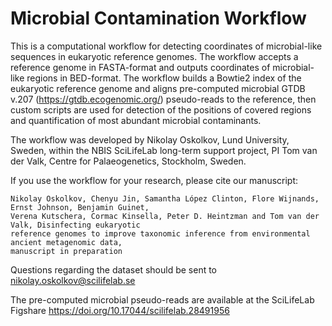# Microbial Contamination Workflow

This is a computational workflow for detecting coordinates of microbial-like sequences in eukaryotic reference genomes. The workflow accepts a reference genome in FASTA-format and outputs coordinates of microbial-like regions in BED-format. The workflow builds a Bowtie2 index of the eukaryotic reference genome and aligns pre-computed microbial GTDB v.207 (https://gtdb.ecogenomic.org/) pseudo-reads to the reference, then custom scripts are used for detection of the positions of covered regions and quantification of most abundant microbial contaminants.

The workflow was developed by Nikolay Oskolkov, Lund University, Sweden, within the NBIS SciLifeLab long-term support project, PI Tom van der Valk, Centre for Palaeogenetics, Stockholm, Sweden.

If you use the workflow for your research, please cite our manuscript:

    Nikolay Oskolkov, Chenyu Jin, Samantha López Clinton, Flore Wijnands, Ernst Johnson, Benjamin Guinet, 
    Verena Kutschera, Cormac Kinsella, Peter D. Heintzman and Tom van der Valk, Disinfecting eukaryotic 
    reference genomes to improve taxonomic inference from environmental ancient metagenomic data, 
    manuscript in preparation

Questions regarding the dataset should be sent to nikolay.oskolkov@scilifelab.se

The pre-computed microbial pseudo-reads are available at the SciLifeLab Figshare https://doi.org/10.17044/scilifelab.28491956
